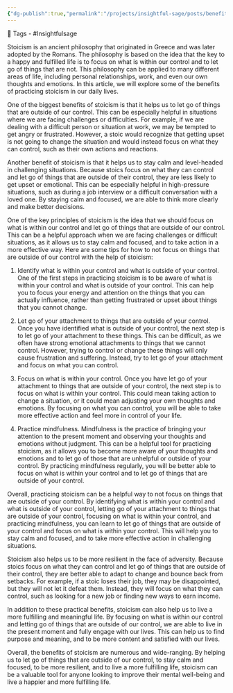 ```yaml
---
{"dg-publish":true,"permalink":"/projects/insightful-sage/posts/benefits-of-stoicism/","dgPassFrontmatter":true,"noteIcon":"3","created":"2023-11-14T21:08:37.629+05:30","updated":"2024-02-26T02:42:24.813+05:30"}
---
```


 🧶 Tags - #Insightfulsage 
 
Stoicism is an ancient philosophy that originated in Greece and was later adopted by the Romans. The philosophy is based on the idea that the key to a happy and fulfilled life is to focus on what is within our control and to let go of things that are not. This philosophy can be applied to many different areas of life, including personal relationships, work, and even our own thoughts and emotions. In this article, we will explore some of the benefits of practicing stoicism in our daily lives.

One of the biggest benefits of stoicism is that it helps us to let go of things that are outside of our control. This can be especially helpful in situations where we are facing challenges or difficulties. For example, if we are dealing with a difficult person or situation at work, we may be tempted to get angry or frustrated. However, a stoic would recognize that getting upset is not going to change the situation and would instead focus on what they can control, such as their own actions and reactions.

Another benefit of stoicism is that it helps us to stay calm and level-headed in challenging situations. Because stoics focus on what they can control and let go of things that are outside of their control, they are less likely to get upset or emotional. This can be especially helpful in high-pressure situations, such as during a job interview or a difficult conversation with a loved one. By staying calm and focused, we are able to think more clearly and make better decisions.

One of the key principles of stoicism is the idea that we should focus on what is within our control and let go of things that are outside of our control. This can be a helpful approach when we are facing challenges or difficult situations, as it allows us to stay calm and focused, and to take action in a more effective way. Here are some tips for how to not focus on things that are outside of our control with the help of stoicism:

1.  Identify what is within your control and what is outside of your control. One of the first steps in practicing stoicism is to be aware of what is within your control and what is outside of your control. This can help you to focus your energy and attention on the things that you can actually influence, rather than getting frustrated or upset about things that you cannot change.
    
2.  Let go of your attachment to things that are outside of your control. Once you have identified what is outside of your control, the next step is to let go of your attachment to these things. This can be difficult, as we often have strong emotional attachments to things that we cannot control. However, trying to control or change these things will only cause frustration and suffering. Instead, try to let go of your attachment and focus on what you can control.
    
3.  Focus on what is within your control. Once you have let go of your attachment to things that are outside of your control, the next step is to focus on what is within your control. This could mean taking action to change a situation, or it could mean adjusting your own thoughts and emotions. By focusing on what you can control, you will be able to take more effective action and feel more in control of your life.
    
4.  Practice mindfulness. Mindfulness is the practice of bringing your attention to the present moment and observing your thoughts and emotions without judgment. This can be a helpful tool for practicing stoicism, as it allows you to become more aware of your thoughts and emotions and to let go of those that are unhelpful or outside of your control. By practicing mindfulness regularly, you will be better able to focus on what is within your control and to let go of things that are outside of your control.
    

Overall, practicing stoicism can be a helpful way to not focus on things that are outside of your control. By identifying what is within your control and what is outside of your control, letting go of your attachment to things that are outside of your control, focusing on what is within your control, and practicing mindfulness, you can learn to let go of things that are outside of your control and focus on what is within your control. This will help you to stay calm and focused, and to take more effective action in challenging situations.

Stoicism also helps us to be more resilient in the face of adversity. Because stoics focus on what they can control and let go of things that are outside of their control, they are better able to adapt to change and bounce back from setbacks. For example, if a stoic loses their job, they may be disappointed, but they will not let it defeat them. Instead, they will focus on what they can control, such as looking for a new job or finding new ways to earn income.

In addition to these practical benefits, stoicism can also help us to live a more fulfilling and meaningful life. By focusing on what is within our control and letting go of things that are outside of our control, we are able to live in the present moment and fully engage with our lives. This can help us to find purpose and meaning, and to be more content and satisfied with our lives.

Overall, the benefits of stoicism are numerous and wide-ranging. By helping us to let go of things that are outside of our control, to stay calm and focused, to be more resilient, and to live a more fulfilling life, stoicism can be a valuable tool for anyone looking to improve their mental well-being and live a happier and more fulfilling life.